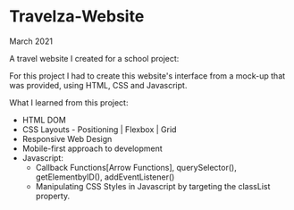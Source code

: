 # Travelza-Website

March 2021

A travel website I created for a school project:

For this project I had to create this website's interface from a mock-up that was provided, using HTML, CSS and Javascript.

What I learned from this project:

- HTML DOM
- CSS Layouts - Positioning | Flexbox | Grid
- Responsive Web Design
- Mobile-first approach to development
- Javascript:
    - Callback Functions[Arrow Functions], querySelector(), getElementbyID(), addEventListener() 
    - Manipulating CSS Styles in Javascript by targeting the classList property.
